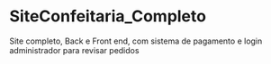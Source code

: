 # SiteConfeitaria_Completo
Site completo, Back e Front end, com sistema de pagamento e login administrador para revisar pedidos
